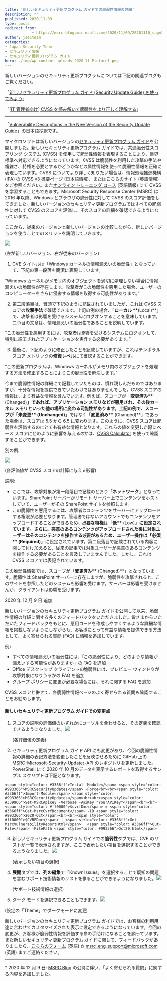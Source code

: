 ```yaml
---
title: '新しいセキュリティ更新プログラム ガイドでの脆弱性情報の詳細'
description: ""
published: 2020-11-09
type: posts
redirect_from:
            - https://msrc-blog.microsoft.com/2020/11/09/20201110_sugv2/
author: jsecteam
categories:
- Japan Security Team
- セキュリティ情報
- セキュリティ更新プログラム ガイド
hero: ./img/wp-content-uploads-2020-11-Picture1.png
---
```

新しいバージョンのセキュリティ更新プログラムについては下記の関連ブログもご覧ください。

「[新しいセキュリティ更新プログラム ガイド (Security Update Guide) を使ってみよう](https://msrc-blog.microsoft.com/2020/12/02/20201203_sugv2_howto/)」

「[\[IT 管理者向け\] CVSS を読み解いて脆弱性をより正しく理解する](https://msrc-blog.microsoft.com/2020/12/16/20201217_cvss/)」

---

「[Vulnerability Descriptions in the New Version of the Security Update Guide](https://msrc-blog.microsoft.com/2020/11/09/vulnerability-descriptions-in-the-new-version-of-the-security-update-guide/)」の日本語抄訳です。

マイクロソフトは新しいバージョンの[セキュリティ更新プログラム ガイド](https://msrc.microsoft.com/update-guide/)を公開しました。新しいセキュリティ更新プログラム ガイドでは、共通脆弱性スコアリング システム (CVSS) を使用して脆弱性情報を表現することにより、業界標準へ対応できるようになっています。CVSS は脆弱性を利用した攻撃の手法や複雑さ、特権を必要とするかどうかなどの属性情報を使って脆弱性情報を正確に表現しています。CVSS についてより詳しく知りたい場合は、情報処理推進機構 (IPA) の [CVSS v3 概要ページ](https://www.ipa.go.jp/security/vuln/CVSSv3.html) (日本語情報)、または[こちらのサイト](https://www.first.org/cvss/specification-document) (英語情報) をご参照ください。また[オンライン トレーニング コース](https://www.first.org/cvss/training) (英語情報) にて CVSS を学習することもできます。Microsoft Security Response Center (MSRC) は 2016 年以降、Windows とブラウザの脆弱性に対して CVSS のスコア評価をしてきました。新しいバージョンのセキュリティ更新プログラムではすべての脆弱性に対して CVSS のスコアを評価し、そのスコアの詳細を確認できるようになっています。

ここから、従来のバージョンと新しいバージョンの比較しながら、新しいバージョンを使うことでのメリットを説明していきます。

![](./img/wp-content-uploads-2020-11-Picture1.png)

(左が新しいバージョン、右が従来のバージョン)

1. CVE タイトルは「Windows カーネルの情報漏えいの脆弱性」となっていて、下記の第一段落を簡潔に表現しています。

“Windows カーネルがメモリ内のオブジェクトを適切に処理しない場合に情報漏えいの脆弱性が存在します。攻撃者がこの脆弱性を悪用した場合、ユーザーのコンピューターをさらに侵害する情報を取得する可能性があります。”

2. 第二段落目は、冒頭で下記のように記載されていましたが、これは CVSS スコアの**攻撃手法**で確認できます。上記の例の場合、「**ローカル \*\***(Local)\*\*」で、攻撃者は影響を受けるシステムにログオンすることを意味しています。二つ目の文章は、情報漏えいの脆弱性であることを説明しています。

“この脆弱性を悪用するには、攻撃者は影響を受けるシステムにログオンして、特別に細工されたアプリケーションを実行する必要があります。”

3. 最後に、下記のように修正したことを記載していますが、これはテンポラル スコア メトリックの**修復レベル**にて確認することができます。

“この更新プログラムは、Windows カーネルがメモリ内のオブジェクトを処理する方法を修正することによりこの脆弱性を解決します。”

今まで脆弱性情報の詳細にて記載していたものは、慣れ親しんだものではありますが、十分な情報を提供できていたわけではありませんでした。CVSS スコアの情報は、より有益な情報を含んでいます。例えば、スコープが「**変更済み\*\*** (Changed)**」であれば、アプリケーション メモリなどが悪用され、その後カーネル メモリといった他の場所に変わる可能性があります。上記の例で、スコープが「**未変更\***\* (Unchanged)**」ではなく「**変更済み\*\*** (Changed)\*\*」であった場合は、スコアは 5.5 から 6.5 に変わります。このように、CVSS スコアは脆弱性を評価するのにとても有益な情報となります。これらの値を変更した際にベース スコアにどのように影響を与えるのかは、[CVSS Calculator](https://www.first.org/cvss/calculator/3.1) を使って確認することができます。

別の例:

![](./img/wp-content-uploads-2020-11-Picture2.png)

(各評価値が CVSS スコアの計算に与える影響)

説明:

- ここでは、攻撃対象が第一段落目で記載のとおり「**ネットワーク**」となっています。SharePoint サーバーがリモート サーバー上でコンテンツをホストしていて、ユーザーがその SharePoint サイトを参照します。
- この脆弱性を悪用するには、攻撃者はコンテンツをサーバーにアップロードする権限が必要となります。管理者ではないアカウントでもコンテンツをアップロードすることができるため、**必要な特権**は「**低\*\*** (Low)**」に設定されています。さらに、悪意のあるコンテンツがアップロードされた後に対象ユーザーはそのコンテンツを操作する必要があるため、**ユーザー操作**は「**必須\***\* (Required)**」に設定されています。第二段落目で記載されている内容に関して付け加えると、従来の記事では対象ユーザーが悪意のあるコンテンツを操作する必要があることを言及していませんでした。しかし、これは CVSS スコアでは表記されています。

この脆弱性情報では、スコープが「**変更済み\*\*** (Changed)\*\*」となっています。脆弱性は SharePoint サーバーに存在しますが、脆弱性を攻撃されると、このサイトを参照したどのシステムも影響を受けます。サーバーは影響を受けませんが、クライアントは影響を受けます。

2020 年 12 月 9 日 追加

新しいバージョンのセキュリティ更新プログラム ガイドを公開して以来、脆弱性情報の詳細に関する多くのフィードバックをいただきました。皆さまからいただいたフィードバックをもとに、悪用コードを作成しやすくするような詳細な情報を掲載しないようにしながらも、お客様にとって有益な情報を提供できる方法として、よく寄せられる質問 (FAQ) に情報を追加しています。

例)

- すべての情報漏えいの脆弱性には、「この脆弱性により、どのような情報が漏えいする可能性がありますか」の FAQ を追加
- Office デスクトップ クライアントの脆弱性には、プレビュー ウィンドウが攻撃対象になりうるかの FAQ を追加
- グループ ポリシーに変更が必要な場合には、それに関する FAQ を追加

CVSS スコアと併せて、各脆弱性情報ページのよく寄せられる質問も確認することをお勧めします。

#### **新しいセキュリティ更新プログラム ガイドでの変更点**

1. スコアの説明の評価値のいずれかにカーソルを合わせると、その定義を確認できるようになりました。![](./img/wp-content-uploads-2020-11-Picture3-1.png)

   (各評価値の定義)

2. セキュリティ更新プログラム ガイド API にも変更があり、今回の脆弱性情報の詳細の表記方法を変更したことを反映させるために GitHub 上の [MSRC-Microsoft-Security-Updates-API](https://github.com/microsoft/MSRC-Microsoft-Security-Updates-API) のレポジトリを更新しました。PowerShell にて 2020 年 10 月のデータを表示するレポートを取得するサンプル スクリプトは下記となります。

```
<span style="color: #3366ff">Install-Module</span> <span style="color: #993366">MSRCSecurityUpdates</span> -Force<br><br><span style="color: #3366ff">Import-Module</span> <span style="color: #993366">MSRCSecurityUpdates</span><br><br><span style="color: #339966">Set-MSRCApiKey -Verbose -ApiKey "YourAPIKey"</span><br><br><span style="color: #ff0000">$cvrfDoc</span> = <span style="color: #3366ff">Get-MsrcCvrfDocument</span> -ID <span style="color: #993366">2020-Oct</span><br><br><span style="color: #ff0000">$CVRFDoc</span> | <span style="color: #3366ff">Get-MsrcVulnerabilityReportHtml</span> | <span style="color: #3366ff">Out-File</span> -FilePath <span style="color: #993366">Oct20.html</span>
```

3. 新しいセキュリティ更新プログラム ガイドでの**脆弱性**タブでは、CVE のリストが一覧で表示されますが、ここで表示したい項目を選択することができるようなりました。![](./img/wp-content-uploads-2020-11-Picture4.png)

   (表示したい項目の選択)

4. **展開**タブでは、**列の編集**で「Known Issues」を選択することで既知の問題を含むサポート技術情報のリストを作ることができるようになりました。![](./img/wp-content-uploads-2020-11-Picture6.png)

   (サポート技術情報の選択)

5. ダーク モードを選択できることもできます。![](./img/wp-content-uploads-2020-11-Picture7.png)

(設定の「Theme」でダークモードに変更)

新しいバージョンのセキュリティ更新プログラム ガイドでは、お客様の利用用途に合わせてカスタマイズされた表示に設定できるようになっています。今回の変更が、お客様が脆弱性情報を評価する際の手助けになることを願っています。また新しいセキュリティ更新プログラム ガイドに関して、フィードバックがありましたら、[こちらのフォーム](https://aka.ms/msrc-feedback-sug) (英語) か [msrc_eng_support@microsoft.com](mailto:msrc_eng_support@microsoft.com) (英語) までご連絡ください。

---

\* 2020 年 12 月 9 日: [MSRC Blog](_wp_link_placeholder) の公開に伴い、「よく寄せられる質問」に関する内容を追加しました。

<!-- wp:paragraph -->

<!-- /wp:paragraph -->
